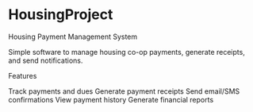# HousingProject
Housing Payment Management System 


Simple software to manage housing co-op payments, generate receipts, and send notifications.


Features

Track payments and dues
Generate payment receipts
Send email/SMS confirmations
View payment history
Generate financial reports
